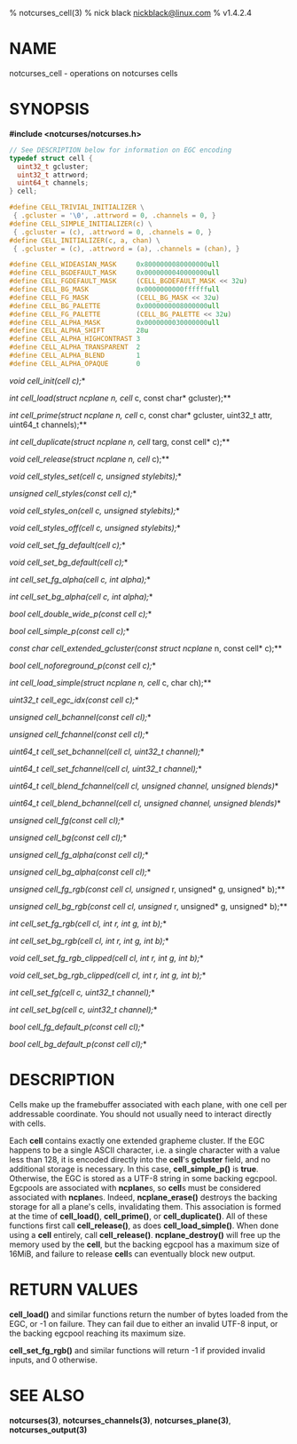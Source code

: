 % notcurses_cell(3)
% nick black <nickblack@linux.com>
% v1.4.2.4

# NAME

notcurses_cell - operations on notcurses cells

# SYNOPSIS

**#include <notcurses/notcurses.h>**

```c
// See DESCRIPTION below for information on EGC encoding
typedef struct cell {
  uint32_t gcluster;
  uint32_t attrword;
  uint64_t channels;
} cell;

#define CELL_TRIVIAL_INITIALIZER \
 { .gcluster = '\0', .attrword = 0, .channels = 0, }
#define CELL_SIMPLE_INITIALIZER(c) \
 { .gcluster = (c), .attrword = 0, .channels = 0, }
#define CELL_INITIALIZER(c, a, chan) \
 { .gcluster = (c), .attrword = (a), .channels = (chan), }

#define CELL_WIDEASIAN_MASK     0x8000000080000000ull
#define CELL_BGDEFAULT_MASK     0x0000000040000000ull
#define CELL_FGDEFAULT_MASK     (CELL_BGDEFAULT_MASK << 32u)
#define CELL_BG_MASK            0x0000000000ffffffull
#define CELL_FG_MASK            (CELL_BG_MASK << 32u)
#define CELL_BG_PALETTE         0x0000000008000000ull
#define CELL_FG_PALETTE         (CELL_BG_PALETTE << 32u)
#define CELL_ALPHA_MASK         0x0000000030000000ull
#define CELL_ALPHA_SHIFT        28u
#define CELL_ALPHA_HIGHCONTRAST 3
#define CELL_ALPHA_TRANSPARENT  2
#define CELL_ALPHA_BLEND        1
#define CELL_ALPHA_OPAQUE       0
```

**void cell_init(cell* c);**

**int cell_load(struct ncplane* n, cell* c, const char* gcluster);**

**int cell_prime(struct ncplane* n, cell* c, const char* gcluster,
                 uint32_t attr, uint64_t channels);**

**int cell_duplicate(struct ncplane* n, cell* targ, const cell* c);**

**void cell_release(struct ncplane* n, cell* c);**

**void cell_styles_set(cell* c, unsigned stylebits);**

**unsigned cell_styles(const cell* c);**

**void cell_styles_on(cell* c, unsigned stylebits);**

**void cell_styles_off(cell* c, unsigned stylebits);**

**void cell_set_fg_default(cell* c);**

**void cell_set_bg_default(cell* c);**

**int cell_set_fg_alpha(cell* c, int alpha);**

**int cell_set_bg_alpha(cell* c, int alpha);**

**bool cell_double_wide_p(const cell* c);**

**bool cell_simple_p(const cell* c);**

**const char* cell_extended_gcluster(const struct ncplane* n, const cell* c);**

**bool cell_noforeground_p(const cell* c);**

**int cell_load_simple(struct ncplane* n, cell* c, char ch);**

**uint32_t cell_egc_idx(const cell* c);**

**unsigned cell_bchannel(const cell* cl);**

**unsigned cell_fchannel(const cell* cl);**

**uint64_t cell_set_bchannel(cell* cl, uint32_t channel);**

**uint64_t cell_set_fchannel(cell* cl, uint32_t channel);**

**uint64_t cell_blend_fchannel(cell* cl, unsigned channel, unsigned blends)**

**uint64_t cell_blend_bchannel(cell* cl, unsigned channel, unsigned blends)**

**unsigned cell_fg(const cell* cl);**

**unsigned cell_bg(const cell* cl);**

**unsigned cell_fg_alpha(const cell* cl);**

**unsigned cell_bg_alpha(const cell* cl);**

**unsigned cell_fg_rgb(const cell* cl, unsigned* r, unsigned* g, unsigned* b);**

**unsigned cell_bg_rgb(const cell* cl, unsigned* r, unsigned* g, unsigned* b);**

**int cell_set_fg_rgb(cell* cl, int r, int g, int b);**

**int cell_set_bg_rgb(cell* cl, int r, int g, int b);**

**void cell_set_fg_rgb_clipped(cell* cl, int r, int g, int b);**

**void cell_set_bg_rgb_clipped(cell* cl, int r, int g, int b);**

**int cell_set_fg(cell* c, uint32_t channel);**

**int cell_set_bg(cell* c, uint32_t channel);**

**bool cell_fg_default_p(const cell* cl);**

**bool cell_bg_default_p(const cell* cl);**

# DESCRIPTION

Cells make up the framebuffer associated with each plane, with one cell per
addressable coordinate. You should not usually need to interact directly
with cells.

Each **cell** contains exactly one extended grapheme cluster. If the EGC happens
to be a single ASCII character, i.e. a single character with a value less than
128, it is encoded directly into the **cell**'s **gcluster** field, and no
additional storage is necessary. In this case, **cell_simple_p()** is **true**.
Otherwise, the EGC is stored as a UTF-8 string in some backing egcpool. Egcpools
are associated with **ncplane**s, so **cell**s must be considered associated
with **ncplane**s. Indeed, **ncplane_erase()** destroys the backing storage for
all a plane's cells, invalidating them. This association is formed at the time
of **cell_load()**, **cell_prime()**, or **cell_duplicate()**. All of these
functions first call **cell_release()**, as does **cell_load_simple()**. When
done using a **cell** entirely, call **cell_release()**. **ncplane_destroy()**
will free up the memory used by the **cell**, but the backing egcpool has a
maximum size of 16MiB, and failure to release **cell**s can eventually block new
output.

# RETURN VALUES

**cell_load()** and similar functions return the number of bytes loaded from the
EGC, or -1 on failure. They can fail due to either an invalid UTF-8 input, or the
backing egcpool reaching its maximum size.

**cell_set_fg_rgb()** and similar functions will return -1 if provided invalid
inputs, and 0 otherwise.

# SEE ALSO

**notcurses(3)**,
**notcurses_channels(3)**,
**notcurses_plane(3)**,
**notcurses_output(3)**

